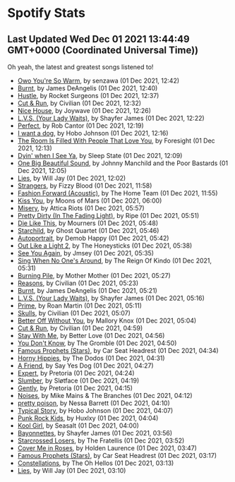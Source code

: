 
# Spotify Stats
## Last Updated Wed Dec 01 2021 13:44:49 GMT+0000 (Coordinated Universal Time))

Oh yeah, the latest and greatest songs listened to!

- [Owo You're So Warm](https://www.last.fm/music/senzawa/_/Owo+You%27re+So+Warm), by senzawa (01 Dec 2021, 12:42)
- [Burnt](https://www.last.fm/music/James+DeAngelis/_/Burnt), by James DeAngelis (01 Dec 2021, 12:40)
- [Hustle](https://www.last.fm/music/Rocket+Surgeons/_/Hustle), by Rocket Surgeons (01 Dec 2021, 12:37)
- [Cut & Run](https://www.last.fm/music/Civilian/_/Cut+&+Run), by Civilian (01 Dec 2021, 12:32)
- [Nice House](https://www.last.fm/music/Joywave/_/Nice+House), by Joywave (01 Dec 2021, 12:26)
- [L.V.S. (Your Lady Waits)](https://www.last.fm/music/Shayfer+James/_/L.V.S.+(Your+Lady+Waits)), by Shayfer James (01 Dec 2021, 12:22)
- [Perfect](https://www.last.fm/music/Rob+Cantor/_/Perfect), by Rob Cantor (01 Dec 2021, 12:19)
- [I want a dog](https://www.last.fm/music/Hobo+Johnson/_/I+want+a+dog), by Hobo Johnson (01 Dec 2021, 12:16)
- [The Room Is Filled With People That Love You](https://www.last.fm/music/Foresight/_/The+Room+Is+Filled+With+People+That+Love+You), by Foresight (01 Dec 2021, 12:13)
- [Dyin' when I See Ya](https://www.last.fm/music/Sleep+State/_/Dyin%27+when+I+See+Ya), by Sleep State (01 Dec 2021, 12:09)
- [One Big Beautiful Sound](https://www.last.fm/music/Johnny+Manchild+and+the+Poor+Bastards/_/One+Big+Beautiful+Sound), by Johnny Manchild and the Poor Bastards (01 Dec 2021, 12:05)
- [Lies](https://www.last.fm/music/Will+Jay/_/Lies), by Will Jay (01 Dec 2021, 12:02)
- [Strangers](https://www.last.fm/music/Fizzy+Blood/_/Strangers), by Fizzy Blood (01 Dec 2021, 11:58)
- [Fashion Forward (Acoustic)](https://www.last.fm/music/The+Home+Team/_/Fashion+Forward+(Acoustic)), by The Home Team (01 Dec 2021, 11:55)
- [Kiss You](https://www.last.fm/music/Moons+of+Mars/_/Kiss+You), by Moons of Mars (01 Dec 2021, 06:00)
- [Misery](https://www.last.fm/music/Attica+Riots/_/Misery), by Attica Riots (01 Dec 2021, 05:57)
- [Pretty Dirty (In The Fading Light)](https://www.last.fm/music/Ripe/_/Pretty+Dirty+(In+The+Fading+Light)), by Ripe (01 Dec 2021, 05:51)
- [Die Like This](https://www.last.fm/music/Mourners/_/Die+Like+This), by Mourners (01 Dec 2021, 05:48)
- [Starchild](https://www.last.fm/music/Ghost+Quartet/_/Starchild), by Ghost Quartet (01 Dec 2021, 05:46)
- [Autoportrait](https://www.last.fm/music/Demob+Happy/_/Autoportrait), by Demob Happy (01 Dec 2021, 05:42)
- [Out Like a Light 2](https://www.last.fm/music/The+Honeysticks/_/Out+Like+a+Light+2), by The Honeysticks (01 Dec 2021, 05:38)
- [See You Again](https://www.last.fm/music/Jmsey/_/See+You+Again), by Jmsey (01 Dec 2021, 05:35)
- [Sing When No One's Around](https://www.last.fm/music/The+Reign+Of+Kindo/_/Sing+When+No+One%27s+Around), by The Reign Of Kindo (01 Dec 2021, 05:31)
- [Burning Pile](https://www.last.fm/music/Mother+Mother/_/Burning+Pile), by Mother Mother (01 Dec 2021, 05:27)
- [Reasons](https://www.last.fm/music/Civilian/_/Reasons), by Civilian (01 Dec 2021, 05:23)
- [Burnt](https://www.last.fm/music/James+DeAngelis/_/Burnt), by James DeAngelis (01 Dec 2021, 05:21)
- [L.V.S. (Your Lady Waits)](https://www.last.fm/music/Shayfer+James/_/L.V.S.+(Your+Lady+Waits)), by Shayfer James (01 Dec 2021, 05:16)
- [Prime](https://www.last.fm/music/Roan+Martin/_/Prime), by Roan Martin (01 Dec 2021, 05:11)
- [Skulls](https://www.last.fm/music/Civilian/_/Skulls), by Civilian (01 Dec 2021, 05:07)
- [Better Off Without You](https://www.last.fm/music/Mallory+Knox/_/Better+Off+Without+You), by Mallory Knox (01 Dec 2021, 05:04)
- [Cut & Run](https://www.last.fm/music/Civilian/_/Cut+&+Run), by Civilian (01 Dec 2021, 04:59)
- [Stay With Me](https://www.last.fm/music/Better+Love/_/Stay+With+Me), by Better Love (01 Dec 2021, 04:56)
- [You Don't Know](https://www.last.fm/music/The+Gromble/_/You+Don%27t+Know), by The Gromble (01 Dec 2021, 04:50)
- [Famous Prophets (Stars)](https://www.last.fm/music/Car+Seat+Headrest/_/Famous+Prophets+(Stars)), by Car Seat Headrest (01 Dec 2021, 04:34)
- [Horny Hippies](https://www.last.fm/music/The+Dodos/_/Horny+Hippies), by The Dodos (01 Dec 2021, 04:31)
- [A Friend](https://www.last.fm/music/Say+Yes+Dog/_/A+Friend), by Say Yes Dog (01 Dec 2021, 04:27)
- [Expert](https://www.last.fm/music/Pretoria/_/Expert), by Pretoria (01 Dec 2021, 04:24)
- [Slumber](https://www.last.fm/music/Sl%C3%B8tface/_/Slumber), by Sløtface (01 Dec 2021, 04:19)
- [Gently](https://www.last.fm/music/Pretoria/_/Gently), by Pretoria (01 Dec 2021, 04:15)
- [Noises](https://www.last.fm/music/Mike+Mains+&+The+Branches/_/Noises), by Mike Mains & The Branches (01 Dec 2021, 04:12)
- [pretty poison](https://www.last.fm/music/Nessa+Barrett/_/pretty+poison), by Nessa Barrett (01 Dec 2021, 04:10)
- [Typical Story](https://www.last.fm/music/Hobo+Johnson/_/Typical+Story), by Hobo Johnson (01 Dec 2021, 04:07)
- [Punk Rock Kids](https://www.last.fm/music/Huxlxy/_/Punk+Rock+Kids), by Huxlxy (01 Dec 2021, 04:04)
- [Kool Girl](https://www.last.fm/music/Seasalt/_/Kool+Girl), by Seasalt (01 Dec 2021, 04:00)
- [Bayonnettes](https://www.last.fm/music/Shayfer+James/_/Bayonnettes), by Shayfer James (01 Dec 2021, 03:56)
- [Starcrossed Losers](https://www.last.fm/music/The+Fratellis/_/Starcrossed+Losers), by The Fratellis (01 Dec 2021, 03:52)
- [Cover Me in Roses](https://www.last.fm/music/Holden+Laurence/_/Cover+Me+in+Roses), by Holden Laurence (01 Dec 2021, 03:47)
- [Famous Prophets (Stars)](https://www.last.fm/music/Car+Seat+Headrest/_/Famous+Prophets+(Stars)), by Car Seat Headrest (01 Dec 2021, 03:17)
- [Constellations](https://www.last.fm/music/The+Oh+Hellos/_/Constellations), by The Oh Hellos (01 Dec 2021, 03:13)
- [Lies](https://www.last.fm/music/Will+Jay/_/Lies), by Will Jay (01 Dec 2021, 03:10)
